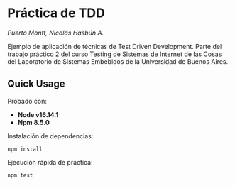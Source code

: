 # Práctica de TDD

_Puerto Montt, Nicolás Hasbún A._

Ejemplo de aplicación de técnicas de Test Driven Development. Parte del trabajo práctico 2 del curso Testing de Sistemas de Internet de las Cosas del Laboratorio de Sistemas Embebidos de la Universidad de Buenos Aires.

## Quick Usage

Probado con:

* **Node v16.14.1**
* **Npm 8.5.0**

Instalación de dependencias:

```
npm install
```

Ejecución rápida de práctica:

```
npm test
```




